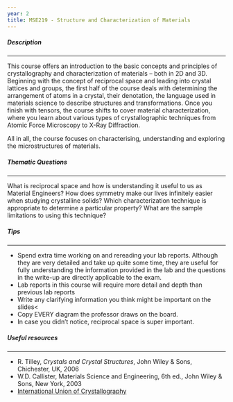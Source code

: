 ```yaml
---
year: 2
title: MSE219 - Structure and Characterization of Materials
---
```


##### Description

* * *


This course offers an introduction to the basic concepts and principles of crystallography and characterization of materials – both in 2D and 3D. Beginning with the concept of reciprocal space and leading into crystal lattices and groups, the first half of the course deals with determining the arrangement of atoms in a crystal, their denotation, the language used in materials science to describe structures and transformations. Once you finish with tensors, the course shifts to cover material characterization, where you learn about various types of crystallographic techniques from Atomic Force Microscopy to X-Ray Diffraction.

All in all, the course focuses on characterising, understanding and exploring the microstructures of materials. 


##### Thematic Questions

* * *


What is reciprocal space and how is understanding it useful to us as Material Engineers?
How does symmetry make our lives infinitely easier when studying crystalline solids?
Which characterization technique is appropriate to determine a particular property?
What are the sample limitations to using this technique?

##### Tips

* * *


  -   Spend extra time working on and rereading your lab reports. Although they are very detailed and take up quite some time, they are useful for fully understanding the information provided in the lab and the questions in the write-up are directly applicable to the exam.
  -   Lab reports in this course will require more detail and depth than previous lab reports
  -   Write any clarifying information you think might be important on the slides<
  -   Copy EVERY diagram the professor draws on the board.
  -   In case you didn’t notice, reciprocal space is super important.

##### Useful resources

* * *

 
  -   R. Tilley, <i>Crystals and Crystal Structures</i>, John Wiley &amp; Sons, Chichester, UK, 2006
  -   W.D. Callister, Materials Science and Engineering, 6th ed., John Wiley &amp; Sons, New York, 2003
  -   <a href="http://reference.iucr.org/dictionary/Main_Page">International Union of Crystallography</a>
